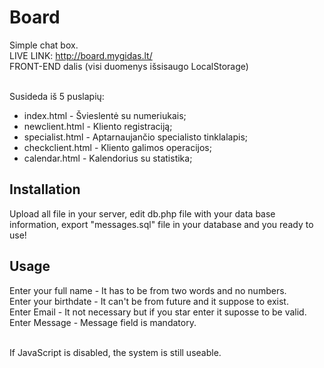 # Board

Simple chat box.<br />
LIVE LINK: http://board.mygidas.lt/<br />
FRONT-END dalis (visi duomenys išsisaugo LocalStorage)<br /><br />

Susideda iš 5 puslapių:
* index.html - Švieslentė su numeriukais;
* newclient.html - Kliento registraciją;
* specialist.html - Aptarnaujančio specialisto tinklalapis;
* checkclient.html - Kliento galimos operacijos;
* calendar.html - Kalendorius su statistika;

## Installation

Upload all file in your server, edit db.php file with your data base information, export "messages.sql" file in your database and you ready to use! 

## Usage

Enter your full name - It has to be from two words and no numbers.<br />
Enter your birthdate - It can't be from future and it suppose to exist.<br />
Enter Email - It not necessary but if you star enter it suposse to be valid.<br />
Enter Message - Message field is mandatory.<br /><br />

If JavaScript is disabled, the system is still useable.

